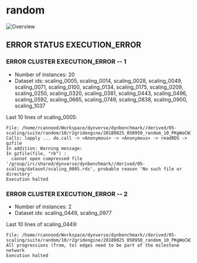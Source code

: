 # random
![Overview](random.svg)

## ERROR STATUS EXECUTION_ERROR

### ERROR CLUSTER EXECUTION_ERROR -- 1

 * Number of instances: 20
 * Dataset ids: scaling_0005, scaling_0014, scaling_0028, scaling_0049, scaling_0071, scaling_0100, scaling_0134, scaling_0175, scaling_0209, scaling_0250, scaling_0320, scaling_0381, scaling_0443, scaling_0496, scaling_0592, scaling_0665, scaling_0749, scaling_0838, scaling_0900, scaling_1037

Last 10 lines of scaling_0005:
```
File: /home/rcannood/Workspace/dynverse/dynbenchmark//derived/05-scaling/suite/random/10/r2gridengine/20180825_050950_random_10_PKgWoCW3OF/log/log.5.e.txt
Calls: lapply ... do.call -> <Anonymous> -> <Anonymous> -> readRDS -> gzfile
In addition: Warning message:
In gzfile(file, "rb") :
  cannot open compressed file '/group/irc/shared/dynverse/dynbenchmark//derived/05-scaling/dataset/scaling_0005.rds', probable reason 'No such file or directory'
Execution halted
```

### ERROR CLUSTER EXECUTION_ERROR -- 2

 * Number of instances: 2
 * Dataset ids: scaling_0449, scaling_0977

Last 10 lines of scaling_0449:
```
File: /home/rcannood/Workspace/dynverse/dynbenchmark//derived/05-scaling/suite/random/10/r2gridengine/20180825_050950_random_10_PKgWoCW3OF/log/log.449.e.txt
All progressions (from, to) edges need to be part of the milestone network
Execution halted
```


